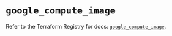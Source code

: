 # `google_compute_image`

Refer to the Terraform Registry for docs: [`google_compute_image`](https://registry.terraform.io/providers/hashicorp/google-beta/6.11.0/docs/resources/google_compute_image).
